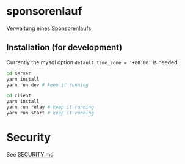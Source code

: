 # sponsorenlauf
Verwaltung eines Sponsorenlaufs

## Installation (for development)

Currently the mysql option `default_time_zone = '+00:00'` is needed.

```bash
cd server
yarn install
yarn run dev # keep it running

cd client
yarn install
yarn run relay # keep it running
yarn run start # keep it running
```

# Security

See [SECURITY.md](SECURITY.md)
